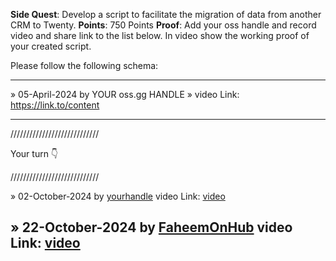 **Side Quest**: Develop a script to facilitate the migration of data from another CRM to Twenty. 
**Points**: 750 Points
**Proof**: Add your oss handle and record video and share link to the list below. In video show the working proof of your created script.

Please follow the following schema:

---

» 05-April-2024 by YOUR oss.gg HANDLE » video Link: https://link.to/content

---

////////////////////////////

Your turn 👇

////////////////////////////

» 02-October-2024 by [yourhandle](https://oss.gg/yourhandle) video Link: [video](https://twenty.com/)

» 22-October-2024 by [FaheemOnHub](https://oss.gg/FaheemOnHub) video Link: [video](https://drive.google.com/file/d/1bR59Q5gqoqHjzgdrF6K68U2hloexkQYM/view)
---